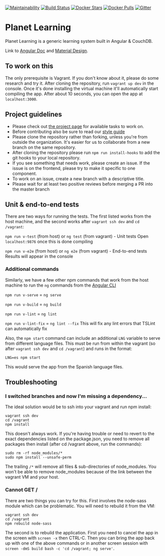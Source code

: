 [![Maintainability](https://api.codeclimate.com/v1/badges/028682cc4cd969b05280/maintainability)](https://codeclimate.com/github/open-learning-exchange/planet/maintainability)
[![Build Status](https://travis-ci.org/open-learning-exchange/planet.svg?branch=master)](https://travis-ci.org/open-learning-exchange/planet)
[![Docker Stars](https://img.shields.io/docker/stars/treehouses/planet.svg?maxAge=604800)](https://store.docker.com/community/images/treehouses/planet)
[![Docker Pulls](https://img.shields.io/docker/pulls/treehouses/planet.svg?maxAge=604800)](https://store.docker.com/community/images/treehouses/planet)
[![Gitter](https://badges.gitter.im/Join%20Chat.svg)](https://gitter.im/open-learning-exchange/chat?utm_source=badge&utm_medium=badge&utm_campaign=pr-badge&utm_content=badge)


# **Planet Learning**

Planet Learning is a generic learning system built in Angular & CouchDB.

Link to [Angular Doc](https://angular.io/docs) and [Material Design](https://material.angular.io/).

## To work on this

The only prerequisite is Vagrant. If you don't know about it, please do some research and try it. After cloning the repository, run `vagrant up dev` in the console. Once it's done installing the virtual machine it'll automatically start compiling the app.  After about 10 seconds, you can open the app at `localhost:3000`.

## Project guidelines

* Please check out [the project page](https://waffle.io/ole-vi/planet) for available tasks to work on.
* Before contributing also be sure to read our [style guide](Style-Guide.md)
* Please clone the repository rather than forking, unless you're from outside the organization. It's easier for us to collaborate from a new branch on the same repository.
* After cloning the repository please run `npm run install-hooks` to add the git hooks to your local repository.
* If you see something that needs work, please create an issue.  If the issue is on the frontend, please try to make it specific to one component.
* To work on an issue, create a new branch with a descriptive title.
* Please wait for at least two positive reviews before merging a PR into the master branch


## Unit & end-to-end tests

There are two ways for running the tests.  The first listed works from the host machine, and the second works after `vagrant ssh dev` and `cd /vagrant`:

`npm run v-test` (from host) or `ng test` (from vagrant) - Unit tests
Open `localhost:9876` once this is done compiling

`npm run v-e2e` (from host) or `ng e2e` (from vagrant) - End-to-end tests
Results will appear in the console

### Additional commands

Similarly, we have a few other npm commands that work from the host machine to run the `ng` commands from the [Angular CLI](https://cli.angular.io/)

`npm run v-serve` = `ng serve`

`npm run v-build` = `ng build`

`npm run v-lint` = `ng lint`

`npm run v-lint-fix` = `ng lint --fix` This will fix any lint errors that TSLint can automatically fix

Also, the `npm start` command can include an additional `LNG` variable to serve from different language files.  This must be run from within the vagrant (so after `vagrant ssh dev` and `cd /vagrant`) and runs in the format:

`LNG=es npm start`

This would serve the app from the Spanish language files.

## Troubleshooting

### I switched branches and now I'm missing a dependency...

The ideal solution would be to ssh into your vagrant and run npm install:

```
vagrant ssh dev
cd /vagrant
npm install
```

This doesn't always work.  If you're having trouble or need to revert to the exact dependencies listed on the package.json, you need to remove all packages then install (after cd /vagrant above, run the commands):

```
sudo rm -rf node_modules/*
sudo npm install --unsafe-perm
```

The trailing `/*` will remove all files & sub-directories of node_modules.  You won't be able to remove node_modules because of the link between the vagrant VM and your host.

### Cannot GET /

There are two things you can try for this.  First involves the node-sass module which can be problematic.  You will need to rebuild it from the VM:

```
vagrant ssh dev
cd /vagrant
npm rebuild node-sass
```

The second is to rebuild the application.  First you need to cancel the app in the screen with `screen -x` then CTRL-C.  Then you can bring the app back up with one of the above commands or in another screen session with `screen -dmS build bash -c 'cd /vagrant; ng serve'`.
